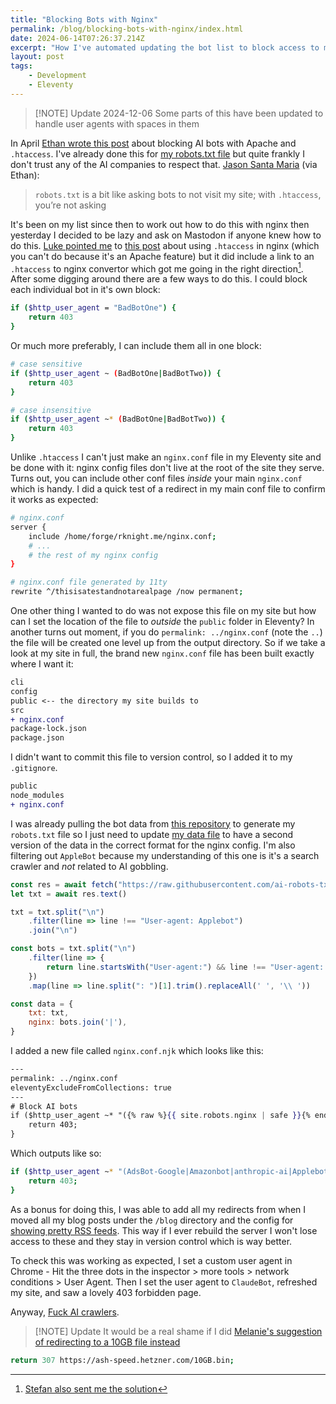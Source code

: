 ```yaml
---
title: "Blocking Bots with Nginx"
permalink: /blog/blocking-bots-with-nginx/index.html
date: 2024-06-14T07:26:37.214Z
excerpt: "How I've automated updating the bot list to block access to my site"
layout: post
tags:
    - Development
    - Eleventy
---
```


>  [!NOTE] Update 2024-12-06
> Some parts of this have been updated to handle user agents with spaces in them

In April [Ethan wrote this post](https://ethanmarcotte.com/wrote/blockin-bots/) about blocking AI bots with Apache and `.htaccess`. I've already done this for [my robots.txt file](/robots.txt) but quite frankly I don't trust any of the AI companies to respect that. [Jason Santa Maria](https://jasonsantamaria.com/) (via Ethan):

> `robots.txt` is a bit like asking bots to not visit my site; with `.htaccess`, you’re not asking

It's been on my list since then to work out how to do this with nginx then yesterday I decided to be lazy and ask on Mastodon if anyone knew how to do this. [Luke pointed me](https://octodon.social/@lukeharby/112607929306747099) to [this post](https://stackoverflow.com/questions/35766676/how-can-i-use-an-htaccess-file-in-nginx/35767433#35767433) about using `.htaccess` in nginx (which you can't do because it's an Apache feature) but it did include a link to an `.htaccess` to nginx convertor which got me going in the right direction[^1]. After some digging around there are a few ways to do this. I could block each individual bot in it's own block:

```bash
if ($http_user_agent = "BadBotOne") {
	return 403
}
```

Or much more preferably, I can include them all in one block:

```bash
# case sensitive
if ($http_user_agent ~ (BadBotOne|BadBotTwo)) {
	return 403
}

# case insensitive
if ($http_user_agent ~* (BadBotOne|BadBotTwo)) {
	return 403
}
```

Unlike `.htaccess` I can't just make an `nginx.conf` file in my Eleventy site and be done with it: nginx config files don't live at the root of the site they serve. Turns out, you can include other conf files _inside_ your main `nginx.conf` which is handy. I did a quick test of a redirect in my main conf file to confirm it works as expected:

```bash
# nginx.conf
server {
    include /home/forge/rknight.me/nginx.conf;
	# ... 
	# the rest of my nginx config
}
```

```bash
# nginx.conf file generated by 11ty
rewrite ^/thisisatestandnotarealpage /now permanent;
```

One other thing I wanted to do was not expose this file on my site but how can I set the location of the file to _outside_ the `public` folder in Eleventy? In another turns out moment, if you do `permalink: ../nginx.conf` (note the `..`) the file will be created one level up from the output directory. So if we take a look at my site in full, the brand new `nginx.conf` file has been built exactly where I want it:

```diff
cli
config
public <-- the directory my site builds to
src
+ nginx.conf
package-lock.json
package.json
```

I didn't want to commit this file to version control, so I added it to my `.gitignore`.

```diff
public
node_modules
+ nginx.conf
```

I was already pulling the bot data from [this repository](https://github.com/ai-robots-txt/ai.robots.txt/blob/main/robots.txt) to generate my `robots.txt` file so I just need to update [my data file](https://github.com/rknightuk/rknight.me/blob/master/src/_data/site/robots.js) to have a second version of the data in the correct format for the nginx config. I'm also filtering out `AppleBot` because my understanding of this one is it's a search crawler and _not_ related to AI gobbling.

```js
const res = await fetch("https://raw.githubusercontent.com/ai-robots-txt/ai.robots.txt/main/robots.txt")
let txt = await res.text()

txt = txt.split("\n")
    .filter(line => line !== "User-agent: Applebot")
    .join("\n")

const bots = txt.split("\n")
    .filter(line => {
        return line.startsWith("User-agent:") && line !== "User-agent: Applebot"
    })
    .map(line => line.split(": ")[1].trim().replaceAll(' ', '\\ '))

const data = {
    txt: txt,
    nginx: bots.join('|'),
}
```

I added a new file called `nginx.conf.njk` which looks like this:

```handlebars
---
permalink: ../nginx.conf
eleventyExcludeFromCollections: true
---
# Block AI bots
if ($http_user_agent ~* "({% raw %}{{ site.robots.nginx | safe }}{% endraw %})"){
    return 403;
}
```

Which outputs like so:

```bash
if ($http_user_agent ~* "(AdsBot-Google|Amazonbot|anthropic-ai|Applebot|Applebot-Extended|AwarioRssBot|AwarioSmartBot|Bytespider|CCBot|ChatGPT-User|ClaudeBot|Claude-Web|cohere-ai|DataForSeoBot|Diffbot|FacebookBot|FriendlyCrawler|Google-Extended|GoogleOther|GPTBot|img2dataset|ImagesiftBot|magpie-crawler|Meltwater|omgili|omgilibot|peer39_crawler|peer39_crawler/1.0|PerplexityBot|PiplBot|scoop.it|Seekr|YouBot)"){
    return 403;
}
```

As a bonus for doing this, I was able to add all my redirects from when I moved all my blog posts under the `/blog` directory and the config for [showing pretty RSS feeds](https://rknight.me/blog/styling-rss-and-atom-feeds/). This way if I ever rebuild the server I won't lose access to these and they stay in version control which is way better.

To check this was working as expected, I set a custom user agent in Chrome - Hit the three dots in the inspector > more tools > network conditions > User Agent. Then I set the user agent to `ClaudeBot`, refreshed my site, and saw a lovely 403 forbidden page.

Anyway, [Fuck AI crawlers](https://coryd.dev/posts/2024/go-ahead-and-block-ai-web-crawlers/).

>  [!NOTE] Update
> It would be a real shame if I did [Melanie's suggestion of redirecting to a 10GB file instead](https://melkat.blog/p/unsafe-pricing)

```bash
return 307 https://ash-speed.hetzner.com/10GB.bin;
```

[^1]: [Stefan also sent me the solution](https://phpc.social/@stefanzweifel/112608837688404741)
